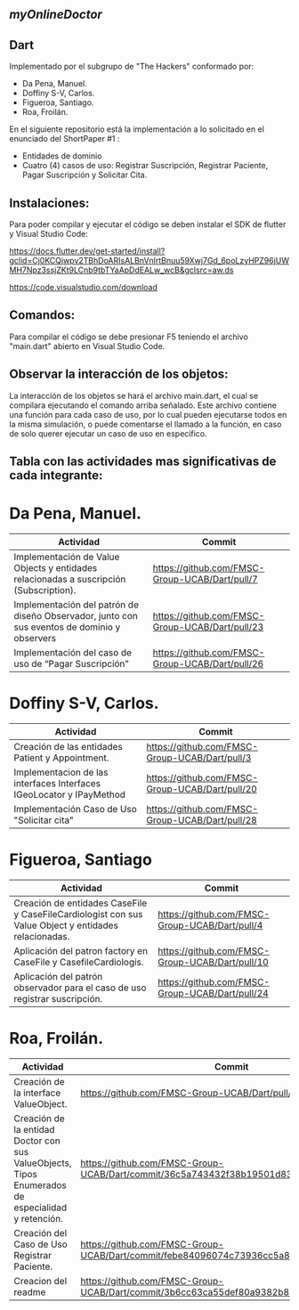 ## _myOnlineDoctor_




## Dart




Implementado por el subgrupo de "The Hackers" conformado por:
- Da Pena, Manuel.
- Doffiny S-V, Carlos.
- Figueroa, Santiago.
- Roa, Froilán. 


En el siguiente repositorio está la implementación a lo solicitado en el enunciado del ShortPaper #1 :


- Entidades de dominio 
- Cuatro (4) casos de uso: Registrar Suscripción, Registrar Paciente, Pagar Suscripción y Solicitar Cita.




## Instalaciones:




Para poder compilar y ejecutar el código se deben instalar el SDK de flutter y Visual Studio Code:


https://docs.flutter.dev/get-started/install?gclid=Cj0KCQjwpv2TBhDoARIsALBnVnlrtBnuu59Xwj7Gd_6poLzyHPZ96jUWMH7Npz3ssjZKt9LCnb9tbTYaApDdEALw_wcB&gclsrc=aw.ds

https://code.visualstudio.com/download




## Comandos:




Para compilar el código se debe presionar F5 teniendo el archivo "main.dart" abierto en Visual Studio Code.
## Observar la interacción de los objetos:


La interacción de los objetos se hará el archivo main.dart, el cual se compilara ejecutando el comando arriba señalado. Este archivo contiene una función para cada caso de uso, por lo cual pueden ejecutarse todos en la misma simulación, o puede comentarse el llamado a la función, en caso de solo querer ejecutar un caso de uso en específico.




## Tabla con las actividades mas significativas de cada integrante: 
# Da Pena, Manuel.

| Actividad                                                                                    | Commit                                          |
|----------------------------------------------------------------------------------------------|-------------------------------------------------|
| Implementación de Value Objects y entidades relacionadas a suscripción (Subscription).       | https://github.com/FMSC-Group-UCAB/Dart/pull/7  |
| Implementación del patrón de diseño Observador, junto con sus eventos de dominio y observers | https://github.com/FMSC-Group-UCAB/Dart/pull/23 |
| Implementación del caso de uso de “Pagar Suscripción”                                        | https://github.com/FMSC-Group-UCAB/Dart/pull/26 |


# Doffiny S-V, Carlos.

| Actividad                                                            | Commit                                          |
|----------------------------------------------------------------------|-------------------------------------------------|
| Creación de las entidades Patient y Appointment.                     | https://github.com/FMSC-Group-UCAB/Dart/pull/3  |
| Implementacion de las interfaces Interfaces IGeoLocator y IPayMethod | https://github.com/FMSC-Group-UCAB/Dart/pull/20 |
| Implementación Caso de Uso "Solicitar cita"                          | https://github.com/FMSC-Group-UCAB/Dart/pull/28 |


# Figueroa, Santiago

| Actividad                                                                                            | Commit                                          |
|------------------------------------------------------------------------------------------------------|-------------------------------------------------|
| Creación de entidades CaseFile y CaseFileCardiologist con sus Value Object y entidades relacionadas. | https://github.com/FMSC-Group-UCAB/Dart/pull/4  |
| Aplicación del patron factory en CaseFile y CasefileCardiologis.                                     | https://github.com/FMSC-Group-UCAB/Dart/pull/10 |
| Aplicación del patrón observador para el caso de uso registrar suscripción.                          | https://github.com/FMSC-Group-UCAB/Dart/pull/24 |

# Roa, Froilán.

| Actividad                                                                                         | Commit                                                                                  |
|---------------------------------------------------------------------------------------------------|-----------------------------------------------------------------------------------------|
| Creación de la interface ValueObject.                                                             | https://github.com/FMSC-Group-UCAB/Dart/pull/1                                          |
| Creación de la entidad Doctor con sus ValueObjects, Tipos Enumerados de especialidad y retención. | https://github.com/FMSC-Group-UCAB/Dart/commit/36c5a743432f38b19501d83042d62b4a3d5fbf8f |
| Creación del Caso de Uso Registrar Paciente.                                                      | https://github.com/FMSC-Group-UCAB/Dart/commit/febe84096074c73936cc5a8bf379f5a3b8c9c3fd |
| Creacion del readme                                                                         | https://github.com/FMSC-Group-UCAB/Dart/commit/3b6cc63ca55def80a9382b869e253d74344bf0eb |

